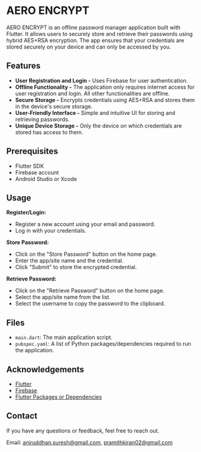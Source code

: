 # AERO ENCRYPT
AERO ENCRYPT is an offline password manager application built with Flutter. It allows users to securely store and retrieve their passwords using hybrid AES+RSA encryption. The app ensures that your credentials are stored securely on your device and can only be accessed by you.

## Features
- **User Registration and Login -** Uses Firebase for user authentication.
- **Offline Functionality -** The application only requires internet access for user registration and login. All other functionalities are offline.
- **Secure Storage -** Encrypts credentials using AES+RSA and stores them in the device's secure storage.
- **User-Friendly Interface -** Simple and intuitive UI for storing and retrieving passwords.
- **Unique Device Storage -** Only the device on which credentials are stored has access to them.

## Prerequisites
- Flutter SDK
- Firebase account
- Android Studio or Xcode

## Usage
**Register/Login:**
- Register a new account using your email and password.
- Log in with your credentials.

**Store Password:**
- Click on the "Store Password" button on the home page.
- Enter the app/site name and the credential.
- Click "Submit" to store the encrypted credential.

**Retrieve Password:**
- Click on the "Retrieve Password" button on the home page.
- Select the app/site name from the list.
- Select the username to copy the password to the clipboard.

## Files
- `main.dart`: The main application script.
- `pubspec.yaml`: A list of Python packages/dependencies required to run the application.

## Acknowledgements
- [Flutter](https://flutter.dev/)
- [Firebase](https://firebase.google.com/)
- [Flutter Packages or Dependencies](https://pub.dev/)

## Contact
If you have any questions or feedback, feel free to reach out.

Email: aniruddhan.suresh@gmail.com, pramithkiran02@gmail.com

